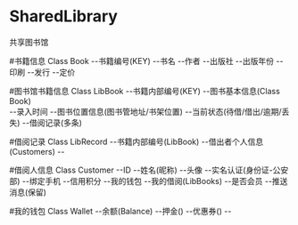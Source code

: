 # SharedLibrary
共享图书馆

#书籍信息
Class Book
	--书籍编号(KEY)
	--书名
	--作者
	--出版社
	--出版年份
	--印刷
	--发行
	--定价

#图书馆书籍信息
Class LibBook
	--书籍内部编号(KEY)
	--图书基本信息(Class Book)	
	--录入时间
	--图书位置信息(图书管地址/书架位置)
	--当前状态(待借/借出/逾期/丢失)
	--借阅记录(多条)

#借阅记录
Class LibRecord
	--书籍内部编号(LibBook)
	--借出者个人信息(Customers)
	--

#借阅人信息
Class Customer
	--ID
	--姓名(昵称)
	--头像
	--实名认证(身份证-公安部)
	--绑定手机
	--信用积分
	--我的钱包
	--我的借阅(LibBooks)
	--是否会员
	--推送消息(保留)
 

#我的钱包
Class Wallet
	--余额(Balance)
	--押金()
	--优惠券()
	--

